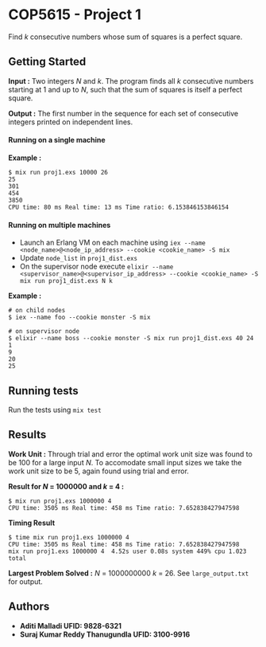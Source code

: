 # COP5615 - Project 1

Find _k_ consecutive numbers whose sum of squares is a perfect square.

## Getting Started

**Input :** Two integers _N_ and _k_. The program finds all _k_ consecutive numbers starting at 1 and up to _N_, such that the sum of squares is itself a perfect square.

**Output :** The first number in the sequence for each set of consecutive integers printed on independent lines.

#### Running on a single machine

**Example :**
```
$ mix run proj1.exs 10000 26
25
301
454
3850
CPU time: 80 ms Real time: 13 ms Time ratio: 6.153846153846154
```
#### Running on multiple machines

* Launch an Erlang VM on each machine using `iex --name <node_name>@<node_ip_address> --cookie <cookie_name> -S mix`
* Update `node_list` in `proj1_dist.exs`
* On the supervisor node execute `elixir --name <supervisor_name>@<supervisor_ip_address> --cookie <cookie_name> -S mix run proj1_dist.exs N k `

**Example :**
```
# on child nodes
$ iex --name foo --cookie monster -S mix

# on supervisor node
$ elixir --name boss --cookie monster -S mix run proj1_dist.exs 40 24
1
9
20
25
```
## Running tests

Run the tests using `mix test`

## Results

**Work Unit :** Through trial and error the optimal work unit size was found to be 100 for a large input _N_. To accomodate small input sizes we take the work unit size to be 5, again found using trial and error.

**Result for _N_ = 1000000 and _k_ = 4 :**
```
$ mix run proj1.exs 1000000 4
CPU time: 3505 ms Real time: 458 ms Time ratio: 7.652838427947598
```
**Timing Result**
```
$ time mix run proj1.exs 1000000 4
CPU time: 3505 ms Real time: 458 ms Time ratio: 7.652838427947598
mix run proj1.exs 1000000 4  4.52s user 0.08s system 449% cpu 1.023 total
```
**Largest Problem Solved :** _N_ = 1000000000 _k_ = 26. See `large_output.txt` for output.


## Authors

* **Aditi Malladi UFID: 9828-6321**
* **Suraj Kumar Reddy Thanugundla UFID: 3100-9916**
